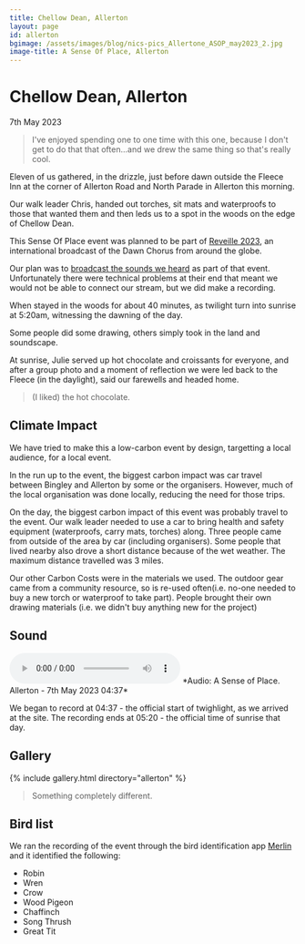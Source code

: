 ```yaml
---
title: Chellow Dean, Allerton
layout: page
id: allerton
bgimage: /assets/images/blog/nics-pics_Allertone_ASOP_may2023_2.jpg
image-title: A Sense Of Place, Allerton
---
```

# Chellow Dean, Allerton
7th May 2023

<blockquote><i class="fa-solid fa-quote-left" aria-hidden="true"></i>  I've enjoyed spending one to one time with this one, because I don't get to do that that often...and we drew the same thing so that's really cool. <i class="fa-solid fa-quote-right" aria-hidden="true"></i></blockquote>

Eleven of us gathered, in the drizzle, just before dawn outside the Fleece Inn at the corner of Allerton Road and North Parade in Allerton this morning.

Our walk leader Chris, handed out torches, sit mats and waterproofs to those that wanted them and then leds us to a spot in the woods on the edge of Chellow Dean.

This Sense Of Place event was planned to be part of <a href="https://soundtent.org/soundcamp_reveil.html">Reveille 2023</a>, an international broadcast of the Dawn Chorus from around the globe. 

Our plan was to <a href="http://streams.soundtent.org/2023/streams/utc1_-d95d6836-c849-4c39-aa01-5d732f38afae">broadcast the sounds we heard</a> as part of that event. Unfortunately there were technical problems at their end that meant we would not be able to connect our stream, but we did make a recording.

When stayed in the woods for about 40 minutes, as twilight turn into sunrise at 5:20am, witnessing the dawning of the day.

Some people did some drawing, others simply took in the land and soundscape.

At sunrise, Julie served up hot chocolate and croissants for everyone, and after a group photo and a moment of reflection we were led back to the Fleece (in the daylight), said our farewells and headed home.

<blockquote><i class="fa-solid fa-quote-left" aria-hidden="true"></i> (I liked) the hot chocolate. <i class="fa-solid fa-quote-right" aria-hidden="true"></i></blockquote>

## Climate Impact

We have tried to make this a low-carbon event by design, targetting a local audience, for a local event.

In the run up to the event, the biggest carbon impact was car travel between Bingley and Allerton by some or the organisers. However, much of the local organisation was done locally, reducing the need for those trips. 

On the day, the biggest carbon impact of this event was probably travel to the event. Our walk leader needed to use a car to bring health and safety equipment (waterproofs, carry mats, torches) along. Three people came from outside of the area by car (including organisers). Some people that lived nearby also drove a short distance because of the wet weather. The maximum distance travelled was 3 miles. 

Our other Carbon Costs were in the materials we used. The outdoor gear came from a community resource, so is re-used often(i.e. no-one needed to buy a new torch or waterproof to take part). People brought their own drawing materials (i.e. we didn't buy anything new for the project)

## Sound
<audio controls>
    <source src="https://media.githubusercontent.com/media/caprenter/asenseofplace/main/assets/audio/Allerton_ASenseOfPlace_2023-05-07 04.37.24.ogg" type="audio/ogg">
    <source src="https://media.githubusercontent.com/media/caprenter/asenseofplace/main/assets/audio/Allerton_ASenseOfPlace_2023-05-07 04.37.24.mp3" type="audio/mpeg">
Your browser does not support the audio element.
</audio>
*Audio: A Sense of Place. Allerton - 7th May 2023 04:37*

We began to record at 04:37 - the official start of twighlight, as we arrived at the site. The recording ends at 05:20 - the official time of sunrise that day.


## Gallery
{% include gallery.html directory="allerton" %}


<blockquote><i class="fa-solid fa-quote-left" aria-hidden="true"></i> Something completely different. <i class="fa-solid fa-quote-right" aria-hidden="true"></i></blockquote>

## Bird list

We ran the recording of the event through the bird identification app [Merlin](https://merlin.allaboutbirds.org/) and it identified the following:

* Robin
* Wren
* Crow
* Wood Pigeon
* Chaffinch
* Song Thrush
* Great Tit